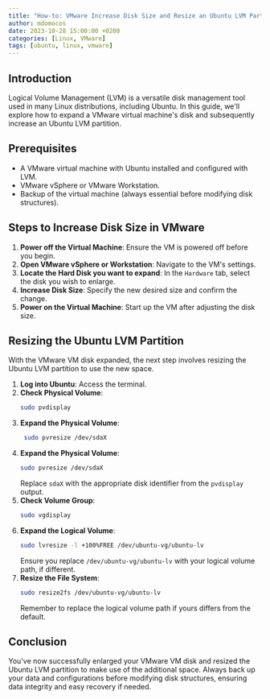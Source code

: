 ```yaml
---
title: "How-to: VMware Increase Disk Size and Resize an Ubuntu LVM Partition"
author: mdomocos
date: 2023-10-28 15:00:00 +0200
categories: [Linux, VMware]
tags: [ubuntu, linux, vmware]
---
```


## Introduction
Logical Volume Management (LVM) is a versatile disk management tool used in many Linux distributions, including Ubuntu. In this guide, we'll explore how to expand a VMware virtual machine's disk and subsequently increase an Ubuntu LVM partition.

## Prerequisites

- A VMware virtual machine with Ubuntu installed and configured with LVM.
- VMware vSphere or VMware Workstation.
- Backup of the virtual machine (always essential before modifying disk structures).

## Steps to Increase Disk Size in VMware

1. **Power off the Virtual Machine**: Ensure the VM is powered off before you begin.
2. **Open VMware vSphere or Workstation**: Navigate to the VM's settings.
3. **Locate the Hard Disk you want to expand**: In the `Hardware` tab, select the disk you wish to enlarge.
4. **Increase Disk Size**: Specify the new desired size and confirm the change.
5. **Power on the Virtual Machine**: Start up the VM after adjusting the disk size.

## Resizing the Ubuntu LVM Partition

With the VMware VM disk expanded, the next step involves resizing the Ubuntu LVM partition to use the new space.

1. **Log into Ubuntu**: Access the terminal.
2. **Check Physical Volume**:
   ```bash
   sudo pvdisplay
   ```
3. **Expand the Physical Volume**:
   ```bash
    sudo pvresize /dev/sdaX
   ```
3. **Expand the Physical Volume**:
   ```bash
   sudo pvresize /dev/sdaX
   ```
   Replace `sdaX` with the appropriate disk identifier from the `pvdisplay` output.
4. **Check Volume Group**:
   ```bash
   sudo vgdisplay
   ```
5. **Expand the Logical Volume**:
   ```bash
   sudo lvresize -l +100%FREE /dev/ubuntu-vg/ubuntu-lv
   ```
   Ensure you replace `/dev/ubuntu-vg/ubuntu-lv` with your logical volume path, if different.
6. **Resize the File System**:
   ```bash
   sudo resize2fs /dev/ubuntu-vg/ubuntu-lv
   ```
   Remember to replace the logical volume path if yours differs from the default.

## Conclusion

You've now successfully enlarged your VMware VM disk and resized the Ubuntu LVM partition to make use of the additional space. Always back up your data and configurations before modifying disk structures, ensuring data integrity and easy recovery if needed.
